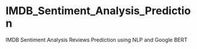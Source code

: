 # IMDB_Sentiment_Analysis_Prediction
IMDB Sentiment Analysis Reviews Prediction using NLP and Google BERT
